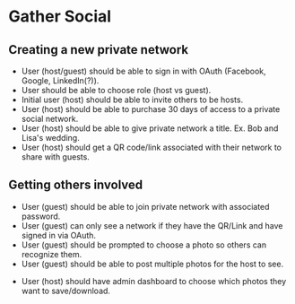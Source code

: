 # Gather Social

## Creating a new private network

- User (host/guest) should be able to sign in with OAuth (Facebook, Google, LinkedIn(?)).
- User should be able to choose role (host vs guest).
- Initial user (host) should be able to invite others to be hosts.
- User (host) should be able to purchase 30 days of access to a private social network.
- User (host) should be able to give private network a title. Ex. Bob and Lisa's wedding.
- User (host) should get a QR code/link associated with their network to share with guests.

<!-- Getting others involved -->

## Getting others involved

- User (guest) should be able to join private network with associated password.
- User (guest) can only see a network if they have the QR/Link and have signed in via OAuth.
- User (guest) should be prompted to choose a photo so others can recognize them.
- User (guest) should be able to post multiple photos for the host to see.

<!-- Getting photos from the event -->

- User (host) should have admin dashboard to choose which photos they want to save/download.
